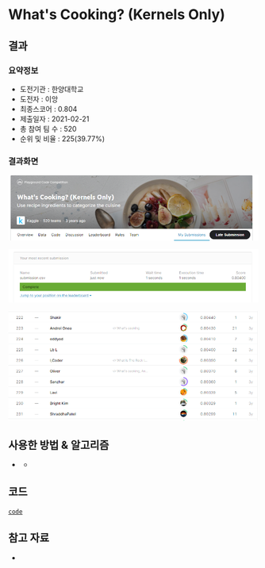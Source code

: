 # **What's Cooking? (Kernels Only)**

## 결과

### 요약정보

- 도전기관 : 한양대학교
- 도전자 : 이앙
- 최종스코어 :  0.804
- 제출일자 : 2021-02-21
- 총 참여 팀 수 : 520
- 순위 및 비율 : 225(39.77%)

### 결과화면

![leaderboard](./img/1.png)

![leaderboard](./img/2.png)

![leaderboard](./img/3.png)

## 사용한 방법 & 알고리즘

- - 

## 코드

[`code`](./What.py)

## 참고 자료

- 

